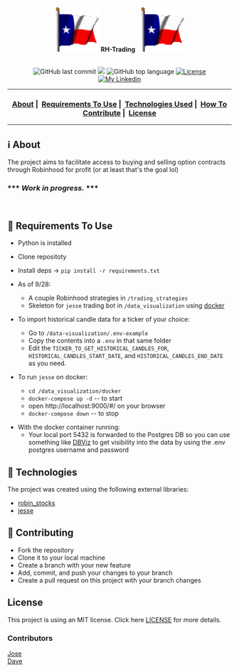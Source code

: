 <div align="center"><img width="100px" height="100px" src="flag.gif"> <strong>RH-Trading</strong> &ensp;<img width="100px" height="100px" src="flag.gif"></div>
<br/>

<p align="center">
  <img alt="GitHub last commit" src="https://img.shields.io/github/last-commit/sournachos/rh-trading">
  <img src="https://img.shields.io/github/issues/sournachos/rh-trading">
  <img alt="GitHub top language" src="https://img.shields.io/github/languages/top/sournachos/rh-trading">
  <a href="LICENSE">
    <img alt="License" src="https://img.shields.io/badge/license-MIT-%23F8952D">
  </a>
    </br>
  <a href="https://www.linkedin.com/in/joseriverathedev/">
    <img alt="My Linkedin" src="https://img.shields.io/badge/Jose Rivera-%230077B5?style=social&logo=linkedin">
  </a>
</p>

___

<h3 align="center">
  <a href="#information_source-about">About</a>&nbsp;|&nbsp;
  <a href="#seedling-requirements-to-use">Requirements To Use</a>&nbsp;|&nbsp;
  <a href="#rocket-technologies">Technologies Used</a>&nbsp;|&nbsp;
  <a href="#link-contributing">How To Contribute</a>&nbsp;|&nbsp;
  <a href="#license">License</a>
</h3>

___


## :information_source: About

The project aims to facilitate access to buying and selling option contracts through Robinhood for profit (or at least that's the goal lol)<br>
### *** ***Work in progress.*** *** ### 
<br>

## :seedling: Requirements To Use
- Python is installed
- Clone repositoty
- Install deps -> `pip install -r requirements.txt`
- As of 9/28:
  - A couple Robinhood strategies in `/trading_strategies`
  - Skeleton for `jesse` trading bot in `/data_visualization` using [docker](https://docs.docker.com/get-started/get-docker/)

- To import historical candle data for a ticker of your choice:
  - Go to `/data-visualization/.env-example`
  - Copy the contents into a `.env` in that same folder
  - Edit the `TICKER_TO_GET_HISTORICAL_CANDLES_FOR`, `HISTORICAL_CANDLES_START_DATE`, and `HISTORICAL_CANDLES_END_DATE` as you need.

- To run `jesse` on docker:
  - `cd /data_visualization/docker`
  - `docker-compose up -d` -- to start
  - open http://localhost:9000/#/ on your browser
  - `docker-compose down` -- to stop
<!-- - It's important to import the candles of historical data for the timeframe you want to backtest strategies on:
  - Do so on the `Import Candles` section of the menu once you're running on docker. -->

- With the docker container running:
  - Your local port 5432 is forwarded to the Postgres DB so you can use something like [DBViz](https://www.dbvis.com/download/) to get visibility into the data by using the .env postgres username and password


## :rocket: Technologies 

The project was created using the following external libraries:

- [robin_stocks](https://github.com/jmfernandes/robin_stocks)
- [jesse](https://github.com/jesse-ai/jesse)

## :link: Contributing 

- Fork the repository
- Clone it to your local machine
- Create a branch with your new feature
- Add, commit, and push your changes to your branch
- Create a pull request on this project with your branch changes

## License 

This project is using an MIT license. Click here [LICENSE](LICENSE) for more details.

### Contributors
[Jose](https://github.com/sournachos)<br/>
[Dave](https://github.com/davechamp50)